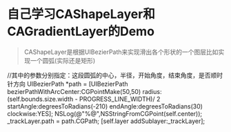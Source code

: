 # 自己学习CAShapeLayer和CAGradientLayer的Demo

> CAShapeLayer是根据UIBezierPath来实现滑出各个形状的一个图层比如实现一个圆弧(实际还是矩形)

  //其中的参数分别指定：这段圆弧的中心，半径，开始角度，结束角度，是否顺时针方向
        UIBezierPath *path = [UIBezierPath bezierPathWithArcCenter:CGPointMake(50,50) radius:(self.bounds.size.width - PROGRESS_LINE_WIDTH)/ 2 startAngle:degreesToRadians(-210) endAngle:degreesToRadians(30) clockwise:YES];
        NSLog(@"%@",NSStringFromCGPoint(self.center));
        _trackLayer.path = path.CGPath;
        [self.layer addSublayer:_trackLayer];
